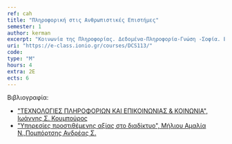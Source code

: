 ```yaml
---
ref: cah
title: "Πληροφορική στις Ανθρωπιστικές Επιστήμες"
semester: 1
author: kerman
excerpt: "Κοινωνία της Πληροφορίας. Δεδομένα-Πληροφορία-Γνώση -Σοφία. Εισαγωγή στο Διαδίκτυο και τον Ιστό. Εικονικά περιβάλλοντα Πληροφόρησης. Εικονικά Περιβάλλοντα Μάθησης. Μάθηση από Απόσταση. Ηλεκτρονικό Επιχειρείν. Ηλεκτρονικό εμπόριο. Τηλε-Εργασία. Ηλεκτρονική Διακυβέρνηση. Ηλεκτρονική Δημοκρατία. Ηλεκτρονική Τραπεζική. Ηλεκτρονική Υγεία. Το Ψηφιακό Χάσμα."
uri: "https://e-class.ionio.gr/courses/DCS113/"
code: 
type: "M"
hours: 4
extra: 2Ε
ects: 6
---
```



Βιβλιογραφία: 
- ["ΤΕΧΝΟΛΟΓΙΕΣ ΠΛΗΡΟΦΟΡΙΩΝ ΚΑΙ ΕΠΙΚΟΙΝΩΝΙΑΣ & ΚΟΙΝΩΝΙΑ", Ιωάννης Σ. Κουμπούρος](https://service.eudoxus.gr/search/#a/id:12996509/0)
 - ["Υπηρεσίες προστιθέμενης αξίας στο διαδίκτυο", Μήλιου Αμαλία Ν.,Πομπόρτσης Ανδρέας Σ.](https://service.eudoxus.gr/search/#a/id:18548907/0)
  

